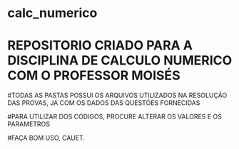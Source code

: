 # calc_numerico


# REPOSITORIO CRIADO PARA A DISCIPLINA DE CALCULO NUMERICO COM O PROFESSOR MOISÉS

#TODAS AS PASTAS POSSUI OS ARQUIVOS UTILIZADOS NA RESOLUÇÃO DAS PROVAS, JÁ COM OS DADOS DAS QUESTÕES FORNECIDAS

#PARA UTILIZAR DOS CODIGOS, PROCURE ALTERAR OS VALORES E OS PARAMETROS

#FAÇA BOM USO, CAUET.

